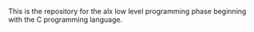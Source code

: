 This is the repository for the alx low level programming phase beginning with the C programming language.
